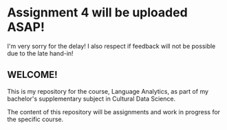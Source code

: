 # Assignment 4 will be uploaded ASAP!
I'm very sorry for the delay!
I also respect if feedback will not be possible due to the late hand-in!

## WELCOME!
This is my repository for the course, Language Analytics, as part of my bachelor's supplementary subject in Cultural Data Science.

The content of this repository will be assignments and work in progress for the specific course.
